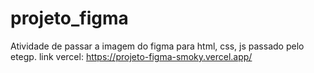 # projeto_figma

Atividade de passar a imagem do figma para html, css, js passado pelo etegp.
link vercel: https://projeto-figma-smoky.vercel.app/

